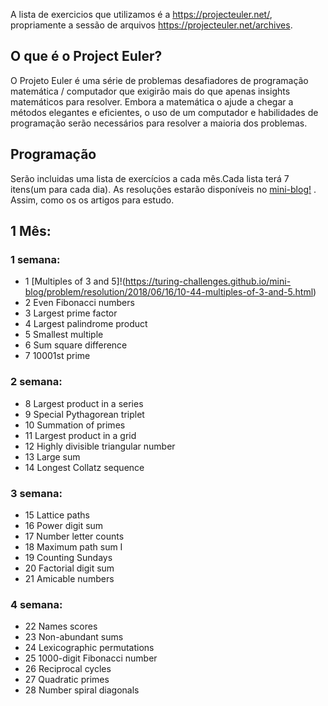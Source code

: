 A lista de exercicios que utilizamos é a https://projecteuler.net/, propriamente a sessão de arquivos https://projecteuler.net/archives.


## O que é o Project Euler?
O Projeto Euler é uma série de problemas desafiadores de programação matemática / computador que exigirão mais do que apenas insights matemáticos para resolver. Embora a matemática o ajude a chegar a métodos elegantes e eficientes, o uso de um computador e habilidades de programação serão necessários para resolver a maioria dos problemas.

## Programação
Serão incluidas uma lista de exercícios a cada mês.Cada lista terá 7 itens(um para cada dia). As resoluções estarão disponíveis no [mini-blog!](http://turing-challenges.github.io/mini-blog/) . Assim, como os os artigos para estudo.

## 1 Mês:
### 1 semana:

* 1	[Multiples of 3 and 5]!(https://turing-challenges.github.io/mini-blog/problem/resolution/2018/06/16/10-44-multiples-of-3-and-5.html)
* 2	Even Fibonacci numbers	
* 3	Largest prime factor
* 4	Largest palindrome product	
* 5	Smallest multiple
* 6	Sum square difference	
* 7	10001st prime

### 2 semana:

* 8	Largest product in a series	
* 9	Special Pythagorean triplet	
* 10	Summation of primes	
* 11	Largest product in a grid	
* 12	Highly divisible triangular number	
* 13	Large sum	
* 14	Longest Collatz sequence

### 3 semana:

* 15 Lattice paths	
* 16	Power digit sum	
* 17	Number letter counts	
* 18	Maximum path sum I	
* 19	Counting Sundays	
* 20	Factorial digit sum	
* 21	Amicable numbers

### 4 semana:
* 22	Names scores	
* 23	Non-abundant sums	
* 24	Lexicographic permutations	
* 25	1000-digit Fibonacci number	
* 26	Reciprocal cycles	
* 27	Quadratic primes	
* 28	Number spiral diagonals	
